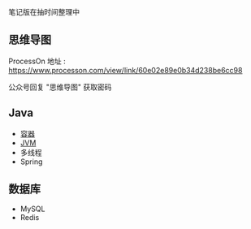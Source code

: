 
笔记版在抽时间整理中

## 思维导图

 ProcessOn 地址 : https://www.processon.com/view/link/60e02e89e0b34d238be6cc98
 
 公众号回复 "思维导图" 获取密码

## Java

 - [容器](https://github.com/logerJava/loger/blob/main/notes/Java%E5%AE%B9%E5%99%A8.md)
 - [JVM](https://github.com/logerJava/loger/blob/main/notes/JVM.md)
 - 多线程
 - Spring

## 数据库

 - MySQL
 - Redis



